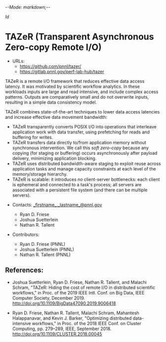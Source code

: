 -*-Mode: markdown;-*-

$Id$


TAZeR (Transparent Asynchronous Zero-copy Remote I/O)
=============================================================================

* URLs:
  - https://github.com/pnnl/tazer/
  - https://gitlab.pnnl.gov/perf-lab-hub/tazer


TAZeR is a remote I/O framework that reduces effective data access latency. It was motivated by scientific workflow analytics. In these workloads inputs are large and read intensive, and include complex access patterns. Outputs are comparatively small and do not overwrite inputs, resulting in a simple data consistency model.

TAZeR combines state-of-the-art techniques to lower data access latencies and increase effective data movement bandwidth:
- TAZeR transparently converts POSIX I/O into operations that interleave application work with data transfer, using prefetching for reads and buffering for writes.
- TAZeR transfers data directly to/from application memory without synchronous intervention. We call this _soft zero-copy_ because any copying (for staging or buffering) occurs asynchronously after payload delivery, minimizing application blocking.
- TAZeR uses distributed bandwidth-aware staging to exploit reuse across application tasks and manage capacity constraints at each level of the memory/storage hierarchy.
- TAZeR is scalable: it introduces _no_ client-server bottlenecks: each client is ephemeral and connected to a task's process; all servers are associated with a persistent file system (and there can be multiple servers).


* Contacts: _firstname_._lastname_@pnnl.gov
  - Ryan D. Friese
  - Joshua Suetterlein
  - Nathan R. Tallent


* Contributors:
  - Ryan D. Friese (PNNL)
  - Joshua Suetterlein (PNNL)
  - Nathan R. Tallent (PNNL)



References:
-----------------------------------------------------------------------------

* Joshua Suetterlein, Ryan D. Friese, Nathan R. Tallent, and Malachi Schram, "TAZeR: Hiding the cost of remote I/O in distributed scientific workflows," in Proc. of the 2019 IEEE Intl. Conf. on Big Data, IEEE Computer Society, December 2019. http://doi.org/10.1109/BigData47090.2019.9006418

* Ryan D. Friese, Nathan R. Tallent, Malachi Schram, Mahantesh Halappanavar, and Kevin J. Barker, "Optimizing distributed data-intensive workflows," in Proc. of the 2018 IEEE Conf. on Cluster Computing, pp. 279–289, IEEE, September 2018. http://doi.org/10.1109/CLUSTER.2018.00045
